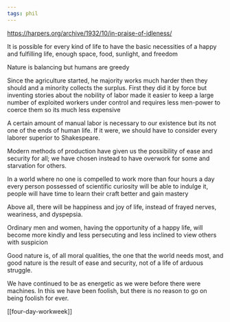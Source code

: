```yaml
---
tags: phil
---
```


<https://harpers.org/archive/1932/10/in-praise-of-idleness/>

It is possible for every kind of life to have the basic necessities of a happy and fulfilling life, enough space, food, sunlight, and freedom

Nature is balancing but humans are greedy

Since the agriculture started, he majority works much harder then they should and a minority collects the surplus. First they did it by force but inventing stories about the nobility of labor made it easier to keep a large number of exploited workers under control and requires less men-power to coerce them so its much less expensive 

A certain amount of manual labor is necessary to our existence but its not one of the ends of human life. If it were, we should have to consider every laborer superior to Shakespeare. 

Modern methods of production have given us the possibility of ease and security for all; we have chosen instead to have overwork for some and starvation for others. 

In a world where no one is compelled to work more than four hours a day every person possessed of scientific curiosity will be able to indulge it, people will have time to learn their craft better and gain mastery 

Above all, there will be happiness and joy of life, instead of frayed nerves, weariness, and dyspepsia. 

Ordinary men and women, having the opportunity of a happy life, will become more kindly and less persecuting and less inclined to view others with suspicion

Good nature is, of all moral qualities, the one that the world needs most, and good nature is the result of ease and security, not of a life of arduous struggle. 

We have continued to be as energetic as we were before there were machines. In this we have been foolish, but there is no reason to go on being foolish for ever.

[[four-day-workweek]]